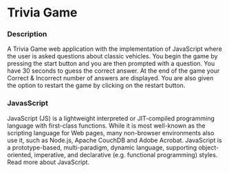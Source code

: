# **Trivia Game**

### **Description**

A Trivia Game web application with the implementation of JavaScript where the user is asked questions about classic vehicles. You begin the game by pressing the start button and you are then prompted with a question. You have 30 seconds to guess the correct answer. At the end of the game your Correct & Incorrect number of answers are displayed. You are also given the option to restart the game by clicking on the restart button. 

### **JavasScript**

JavaScript (JS) is a lightweight interpreted or JIT-compiled programming language with first-class functions. While it is most well-known as the scripting language for Web pages, many non-browser environments also use it, such as Node.js, Apache CouchDB and Adobe Acrobat. JavaScript is a prototype-based, multi-paradigm, dynamic language, supporting object-oriented, imperative, and declarative (e.g. functional programming) styles. Read more about JavaScript.



